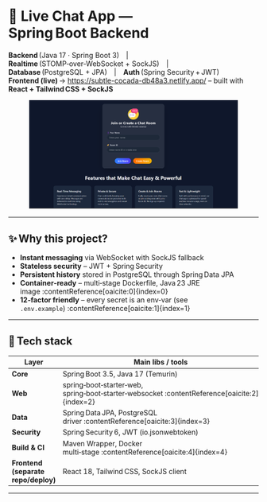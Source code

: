 # 💬 Live Chat App — Spring Boot Backend

**Backend** (Java 17 · Spring Boot 3) | **Realtime** (STOMP‑over‑WebSocket + SockJS) | **Database** (PostgreSQL + JPA) | **Auth** (Spring Security + JWT)  
**Frontend (live)** → https://subtle-cocada-db48a3.netlify.app/ – built with **React + Tailwind CSS + SockJS**

<p align="center">
  <img src="./Screenshot 2025-07-15 001407.png" width="420" alt="Chat UI preview">
</p>

---

## ✨ Why this project?

* **Instant messaging** via WebSocket with SockJS fallback  
* **Stateless security** – JWT + Spring Security  
* **Persistent history** stored in PostgreSQL through Spring Data JPA  
* **Container‑ready** – multi‑stage Dockerfile, Java 23 JRE image :contentReference[oaicite:0]{index=0}  
* **12‑factor friendly** – every secret is an env‑var (see `.env.example`) :contentReference[oaicite:1]{index=1}  

---

## 🔧 Tech stack

| Layer | Main libs / tools |
|-------|------------------|
| **Core** | Spring Boot 3.5, Java 17 (Temurin) |
| **Web** | spring‑boot‑starter‑web, spring‑boot‑starter‑websocket :contentReference[oaicite:2]{index=2} |
| **Data** | Spring Data JPA, PostgreSQL driver :contentReference[oaicite:3]{index=3} |
| **Security** | Spring Security 6, JWT (io.jsonwebtoken) |
| **Build & CI** | Maven Wrapper, Docker multi‑stage :contentReference[oaicite:4]{index=4} |
| **Frontend (separate repo/deploy)** | React 18, Tailwind CSS, SockJS client |

---



